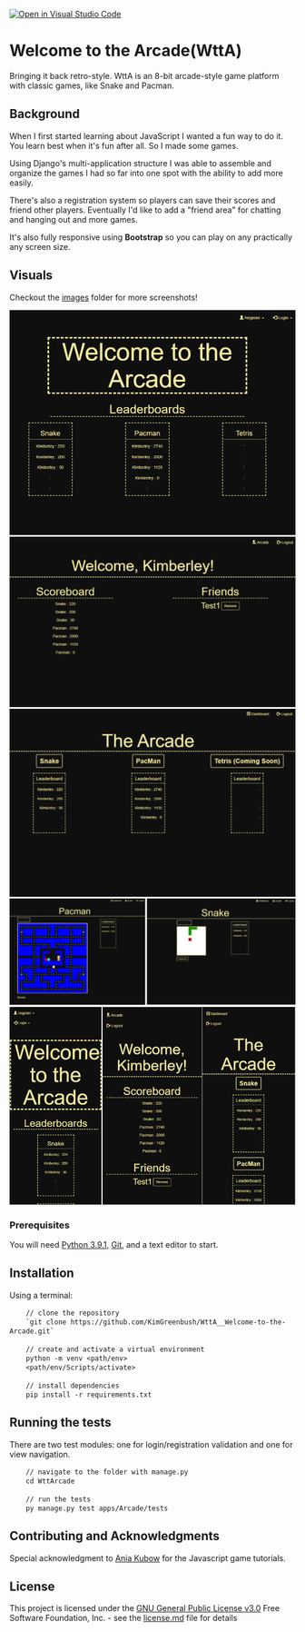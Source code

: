 [![Open in Visual Studio Code](https://open.vscode.dev/badges/open-in-vscode.svg)](https://open.vscode.dev/KimGreenbush/WttA_Welcome-to-the-Arcade)

# Welcome to the Arcade(WttA)

Bringing it back retro-style. WttA is an 8-bit arcade-style game platform with classic games, like Snake and Pacman.

## Background

When I first started learning about JavaScript I wanted a fun way to do it. You learn best when it's fun after all. So I made some games.

Using Django's multi-application structure I was able to assemble and organize the games I had so far into one spot with the ability to add more easily.

There's also a registration system so players can save their scores and friend other players. Eventually I'd like to add a "friend area" for chatting and hanging out and more games.

It's also fully responsive using **Bootstrap** so you can play on any practically any screen size.

## Visuals

Checkout the [images](images) folder for more screenshots!

![Welcome to the Arcade landing page](images/landing.png)
![player dashboards](images/dashboard.png)
![arcade](images/arcade.png)
![games](images/layout_games.png)
![responsive design](images/res_phone.png)

### Prerequisites

You will need [Python 3.9.1](https://www.python.org/downloads/release/python-391/), [Git](https://git-scm.com/book/en/v2/Getting-Started-Installing-Git), and a text editor to start.

## Installation

Using a terminal:

```shell
    // clone the repository
    `git clone https://github.com/KimGreenbush/WttA__Welcome-to-the-Arcade.git`

    // create and activate a virtual environment
    python -m venv <path/env>
    <path/env/Scripts/activate>

    // install dependencies
    pip install -r requirements.txt
```

## Running the tests

There are two test modules: one for login/registration validation and one for view navigation.

```shell
    // navigate to the folder with manage.py
    cd WttArcade

    // run the tests
    py manage.py test apps/Arcade/tests
```

## Contributing and Acknowledgments

Special acknowledgment to [Ania Kubow](https://github.com/kubowania) for the Javascript game tutorials.

## License

This project is licensed under the [GNU General Public License v3.0](license.md)
Free Software Foundation, Inc. - see the [license.md](license.md) file for
details